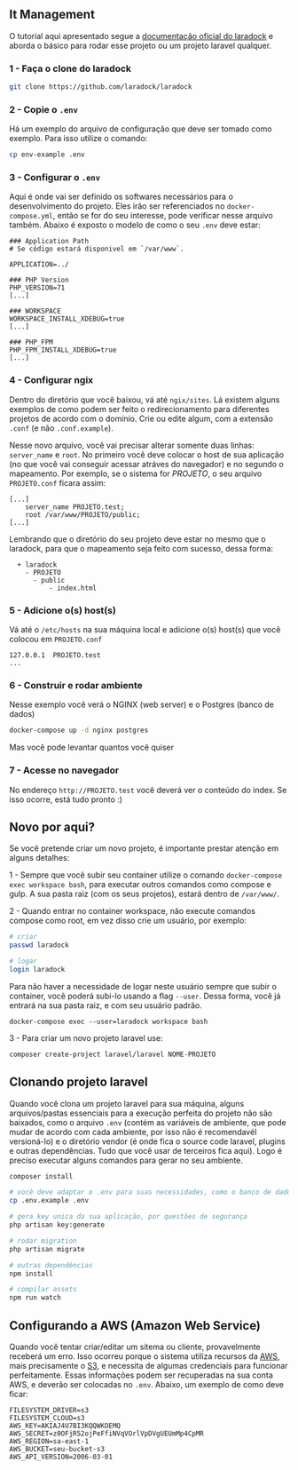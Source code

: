 ## It Management

O tutorial aqui apresentado segue a [documentação oficial do laradock](http://laradock.io/getting-started/) e aborda o básico para rodar esse projeto ou um projeto laravel qualquer.

### 1 - Faça o clone do laradock

```bash
git clone https://github.com/laradock/laradock
```

### 2 - Copie o `.env`

Há um exemplo do arquivo de configuração que deve ser tomado como exemplo. Para isso utilize o comando:

```bash
cp env-example .env
```

### 3 - Configurar o `.env`

Aqui é onde vai ser definido os softwares necessários para o desenvolvimento do projeto. Eles irão ser referenciados no `docker-compose.yml`, então se for do seu interesse, pode verificar nesse arquivo também. Abaixo é exposto o modelo de como o seu `.env` deve estar:

``` 
### Application Path 
# Se código estará disponivel em `/var/www`.

APPLICATION=../

### PHP Version
PHP_VERSION=71
[...]

### WORKSPACE 
WORKSPACE_INSTALL_XDEBUG=true
[...]

### PHP_FPM 
PHP_FPM_INSTALL_XDEBUG=true
[...]

```

### 4 - Configurar ngix
Dentro do diretório que você baixou, vá até `ngix/sites`. Lá existem alguns exemplos de como podem ser feito o redirecionamento para diferentes projetos de acordo com o domínio. Crie ou edite algum, com a extensão `.conf` (e não `.conf.example`).

Nesse novo arquivo, você vai precisar alterar somente duas linhas: `server_name` e `root`. No primeiro você deve colocar o host de sua aplicação (no que você vai conseguir acessar atráves do navegador) e no segundo o mapeamento. Por exemplo, se o sistema for *PROJETO*, o seu arquivo `PROJETO.conf` ficara assim:

```
[...]
    server_name PROJETO.test;
    root /var/www/PROJETO/public;
[...]
```

Lembrando que o diretório do seu projeto deve estar no mesmo que o laradock, para que o mapeamento seja feito com sucesso, dessa forma:

```
  + laradock
    - PROJETO
      - public
          - index.html
```

### 5 - Adicione o(s) host(s)

Vá até o `/etc/hosts` na sua máquina local e adicione o(s) host(s) que você colocou em `PROJETO.conf`

```
127.0.0.1  PROJETO.test
...
```

### 6 - Construir e rodar ambiente 

Nesse exemplo você verá o NGINX (web server) e o Postgres (banco de dados) 

```bash
docker-compose up -d nginx postgres
```

Mas você pode levantar quantos você quiser

### 7 - Acesse no navegador 

No endereço `http://PROJETO.test` você deverá ver o conteúdo do index. Se isso ocorre, está tudo pronto :)

## Novo por aqui?

Se você pretende criar um novo projeto, é importante prestar atenção em alguns detalhes:

1 - Sempre que você subir seu container utilize o comando `docker-compose exec workspace bash`, para executar outros comandos como compose e gulp. A sua pasta raiz (com os seus projetos), estará dentro de `/var/www/`.

2 - Quando entrar no container workspace, não execute comandos compose como root, em vez disso crie um usuário, por exemplo:

```bash
# criar 
passwd laradock

# logar 
login laradock
```

Para não haver a necessidade de logar neste usuário sempre que subir o container, você poderá subi-lo usando a flag `--user`. Dessa forma, você já entrará na sua pasta raiz, e com seu usuário padrão.

```
docker-compose exec --user=laradock workspace bash
``` 
 

3 - Para criar um novo projeto laravel use:

```bash
composer create-project laravel/laravel NOME-PROJETO
```

## Clonando projeto laravel

Quando você clona um projeto laravel para sua máquina, alguns arquivos/pastas essenciais para a execução perfeita do projeto não são baixados, como o arquivo `.env` (contém as variáveis de ambiente, que pode mudar de acordo com cada ambiente, por isso não é recomendavél versioná-lo) e o diretório vendor (é onde fica o source code laravel, plugins e outras dependências. Tudo que você usar de terceiros fica aqui). Logo é preciso executar alguns comandos para gerar no seu ambiente.

```bash
composer install

# você deve adaptar o .env para suas necessidades, como o banco de dados (DB_DATABASE, DB_USERNAME, etc)
cp .env.example .env

# gera key unica da sua aplicação, por questões de segurança
php artisan key:generate

# rodar migration
php artisan migrate

# outras dependências
npm install

# compilar assets
npm run watch
```

## Configurando a AWS (Amazon Web Service)

Quando você tentar criar/editar um sitema ou cliente, provavelmente receberá um erro. Isso ocorreu porque o sistema utiliza recursos da [AWS](https://aws.amazon.com), mais precisamente o [S3](https://aws.amazon.com/pt/s3/), e necessita de algumas credenciais para funcionar perfeitamente. Essas informações podem ser recuperadas na sua conta AWS, e deverão ser colocadas no `.env`. Abaixo, um exemplo de como deve ficar:

```
FILESYSTEM_DRIVER=s3
FILESYSTEM_CLOUD=s3
AWS_KEY=AKIAJ4U7BI3KQQWKOEMQ
AWS_SECRET=z0OFjR52ojPeFfiNVqVOrlVpDVgUEUmMp4CpMR
AWS_REGION=sa-east-1
AWS_BUCKET=seu-bucket-s3
AWS_API_VERSION=2006-03-01

```     
